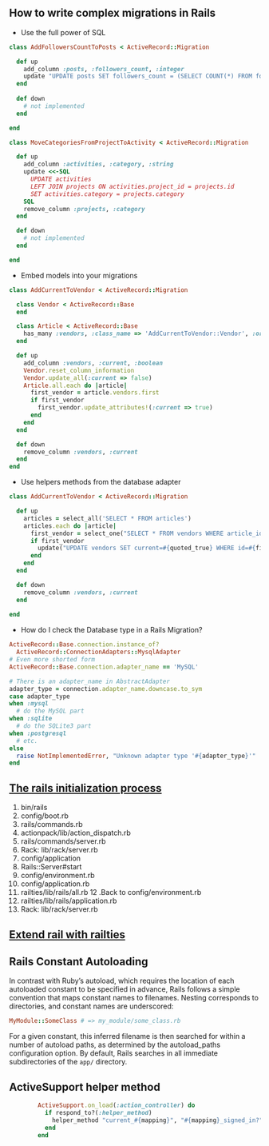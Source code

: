 How to write complex migrations in Rails
---
- Use the full power of SQL
```ruby
class AddFollowersCountToPosts < ActiveRecord::Migration

  def up
    add_column :posts, :followers_count, :integer
    update "UPDATE posts SET followers_count = (SELECT COUNT(*) FROM followers WHERE followers.post_id = posts.id)"
  end
  
  def down
    # not implemented
  end

end
```

```ruby
class MoveCategoriesFromProjectToActivity < ActiveRecord::Migration

  def up
    add_column :activities, :category, :string
    update <<-SQL
      UPDATE activities
      LEFT JOIN projects ON activities.project_id = projects.id
      SET activities.category = projects.category
    SQL
    remove_column :projects, :category
  end

  def down
    # not implemented
  end

end
```
* Embed models into your migrations
```ruby
class AddCurrentToVendor < ActiveRecord::Migration

  class Vendor < ActiveRecord::Base
  end

  class Article < ActiveRecord::Base
    has_many :vendors, :class_name => 'AddCurrentToVendor::Vendor', :order => 'created_at'
  end

  def up
    add_column :vendors, :current, :boolean
    Vendor.reset_column_information
    Vendor.update_all(:current => false)
    Article.all.each do |article|
      first_vendor = article.vendors.first
      if first_vendor
        first_vendor.update_attributes!(:current => true)
      end
    end
  end

  def down
    remove_column :vendors, :current
  end
end
```
* Use helpers methods from the database adapter
```ruby
class AddCurrentToVendor < ActiveRecord::Migration

  def up
    articles = select_all('SELECT * FROM articles')
    articles.each do |article|
      first_vendor = select_one("SELECT * FROM vendors WHERE article_id = #{article['id']}")
      if first_vendor
        update("UPDATE vendors SET current=#{quoted_true} WHERE id=#{first_vendor['id']}")
      end
    end
  end

  def down
    remove_column :vendors, :current
  end
  
end
```
* How do I check the Database type in a Rails Migration?
```ruby
ActiveRecord::Base.connection.instance_of? 
  ActiveRecord::ConnectionAdapters::MysqlAdapter 
# Even more shorted form
ActiveRecord::Base.connection.adapter_name == 'MySQL'

# There is an adapter_name in AbstractAdapter
adapter_type = connection.adapter_name.downcase.to_sym
case adapter_type
when :mysql
  # do the MySQL part
when :sqlite
  # do the SQLite3 part
when :postgresql
  # etc.
else
  raise NotImplementedError, "Unknown adapter type '#{adapter_type}'"
end
```
[The rails initialization process](http://guides.rubyonrails.org/v3.2.9/initialization.html)
---
1. bin/rails
2. config/boot.rb
3. rails/commands.rb
4. actionpack/lib/action_dispatch.rb
5. rails/commands/server.rb
6. Rack: lib/rack/server.rb
7. config/application
8. Rails::Server#start
9. config/environment.rb
10. config/application.rb
11. railties/lib/rails/all.rb
12 .Back to config/environment.rb
13. railties/lib/rails/application.rb
14. Rack: lib/rack/server.rb

[Extend rail with railties](https://blog.engineyard.com/2010/extending-rails-3-with-railties)
---
Rails Constant Autoloading
---
In contrast with Ruby’s autoload, which requires the location of each autoloaded constant to be specified in advance, Rails follows a simple convention that maps constant names to filenames. Nesting corresponds to directories, and constant names are underscored:
```ruby
MyModule::SomeClass # => my_module/some_class.rb
```
For a given constant, this inferred filename is then searched for within a number of autoload paths, as determined by the autoload_paths configuration option. By default, Rails searches in all immediate subdirectories of the `app/` directory.

ActiveSupport helper method
---
```ruby
        ActiveSupport.on_load(:action_controller) do
          if respond_to?(:helper_method)
            helper_method "current_#{mapping}", "#{mapping}_signed_in?", "#{mapping}_session"
          end
        end
```
